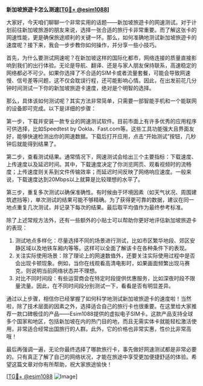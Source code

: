 **新加坡旅遊卡怎么测速[[TG💪+ @esim1088](https://t.me/s/esim1088)]**

大家好，今天咱们聊聊一个非常实用的话题——新加坡旅遊卡的网速测试。对于计划前往新加坡旅游的朋友来说，选择一张合适的旅行卡非常重要。而了解这张卡的网速性能，更是确保旅途顺利的关键一环。那么，如何准确地测试新加坡旅遊卡的速度呢？接下来，我会一步步教你如何操作，并分享一些小技巧。

首先，为什么要测试网速呢？在新加坡这样的国际化都市，网络连接的质量直接影响到我们的出行体验。无论是导航、翻译、还是与家人朋友保持联系，高速稳定的网络都必不可少。如果你选择了不合适的SIM卡或者流量套餐，可能会导致网速慢、信号差等问题，这不仅会耽误行程，还可能影响心情。因此，在出发前花几分钟时间测试一下你的新加坡旅遊卡速度，绝对是个明智的选择。

那么，具体该如何测试呢？其实方法非常简单，只需要一部智能手机和一个能联网的设备即可完成。以下是详细的步骤：

第一步，下载并安装一款专业的网速测试软件。目前市面上有许多优秀的应用程序可供选择，比如Speedtest by Ookla、Fast.com等。这些工具功能强大且界面友好，能够快速检测出你的网速数据。下载后打开应用，点击“开始测试”按钮，几秒钟后就能得到结果了。

第二步，查看测试结果。通常情况下，网速测试会给出三个主要指标：下载速度、上传速度以及延迟时间。其中，下载速度决定了你浏览网页、观看视频时的流畅度；上传速度则关系到文件传输效率；而延迟时间反映了网络响应速度。一般来说，下载速度达到20Mbps以上就算是比较理想的水平了。

第三步，重复多次测试以确保准确性。有时候由于环境因素（如天气状况、周围建筑遮挡等），单次测试的结果可能不够精确。为了获得更可靠的数据，建议在同一地点重复几次测试，并记录下每次的结果。最后取平均值作为最终参考标准。

除了上述常规方法外，还有一些额外的小贴士可以帮助你更好地评估新加坡旅遊卡的表现：

1. 测试地点多样化：尽量选择不同的场景进行测试，比如市区繁华地段、郊区安静区域以及地铁车厢内等等。这样可以全面了解该卡在各种条件下的表现。
2. 关注实际使用场景：除了理论上的网速数值外，还要关注实际使用过程中是否会出现卡顿现象。例如，当你在线观看高清电影时，如果画面频繁出现马赛克，则说明当前网络状态并不理想。
3. 对比不同时间段：有些运营商会在特定时段提供优惠服务，比如深夜时段不限量流量。因此，在不同时间段分别测试一下，看看是否有明显差异。

通过以上步骤，相信你已经掌握了如何科学地测试新加坡旅遊卡的速度啦！当然啦，除了技术层面的因素之外，选择适合自己的旅行卡也很重要。在这里给大家推荐一款口碑极佳的产品——Esim1088提供的虚拟电子SIM卡。这款产品支持全球多个国家和地区，包括新加坡在内的热门目的地，而且无需实体卡就能轻松激活使用，非常适合经常出国旅行的人群。此外，它的价格也非常实惠，性价比非常高哦！

最后再强调一遍，无论你最终选择了哪款旅行卡，事先做好网速测试都是非常必要的。只有真正了解了自己的网络状况，才能在旅途中享受更加便捷舒适的体验。希望这篇文章对你有所帮助，祝大家旅途愉快！

[[TG💪+ @esim1088](https://t.me/s/esim1088) ![Image](https://i.postimg.cc/4NQfJmqS/Snipaste-2025-05-13-00-14-12.png)]